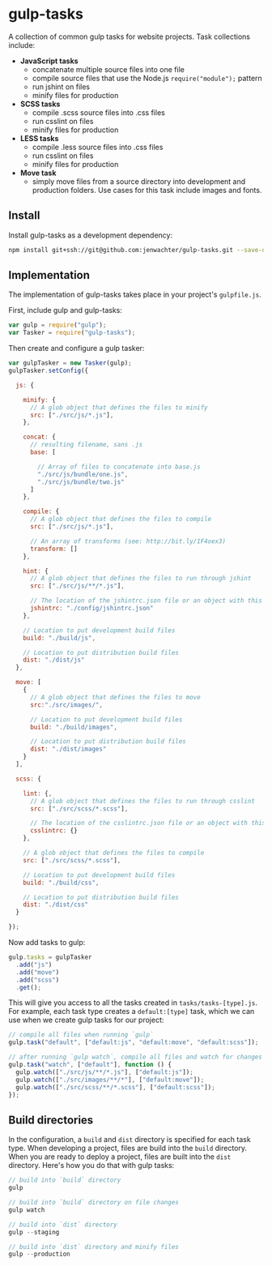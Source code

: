 # gulp-tasks

A collection of common gulp tasks for website projects. Task collections include:

* __JavaScript tasks__
  * concatenate multiple source files into one file
  * compile source files that use the Node.js `require("module");` pattern
  * run jshint on files
  * minify files for production
* __SCSS tasks__
  * compile .scss source files into .css files
  * run csslint on files
  * minify files for production
* __LESS tasks__
  * compile .less source files into .css files
  * run csslint on files
  * minify files for production
* __Move task__
  * simply move files from a source directory into development and production folders. Use cases for this task include images and fonts.

## Install

Install gulp-tasks as a development dependency:

```bash
npm install git+ssh://git@github.com:jenwachter/gulp-tasks.git --save-dev
```

## Implementation

The implementation of gulp-tasks takes place in your project's `gulpfile.js`.

First, include gulp and gulp-tasks:

```javascript
var gulp = require("gulp");
var Tasker = require("gulp-tasks");
```

Then create and configure a gulp tasker:

```javascript
var gulpTasker = new Tasker(gulp);
gulpTasker.setConfig({

  js: {

    minify: {
      // A glob object that defines the files to minify
      src: ["./src/js/*.js"],
    },

    concat: {
      // resulting filename, sans .js
      base: [

        // Array of files to concatenate into base.js
        "./src/js/bundle/one.js",
        "./src/js/bundle/two.js"
      ]
    },

    compile: {
      // A glob object that defines the files to compile
      src: ["./src/js/*.js"],

      // An array of transforms (see: http://bit.ly/1F4oex3)
      transform: []
    },

    hint: {
      // A glob object that defines the files to run through jshint
      src: ["./src/js/**/*.js"],

      // The location of the jshintrc.json file or an object with this configuration
      jshintrc: "./config/jshintrc.json"
    },

    // Location to put development build files
    build: "./build/js",

    // Location to put distribution build files
    dist: "./dist/js"
  },

  move: [
    {
      // A glob object that defines the files to move
      src:"./src/images/",

      // Location to put development build files
      build: "./build/images",

      // Location to put distribution build files
      dist: "./dist/images"
    }
  ],

  scss: {

    lint: {,
      // A glob object that defines the files to run through csslint
      src: ["./src/scss/*.scss"],

      // The location of the csslintrc.json file or an object with this configuration
      csslintrc: {}
    },

    // A glob object that defines the files to compile
    src: ["./src/scss/*.scss"],

    // Location to put development build files
    build: "./build/css",

    // Location to put distribution build files
    dist: "./dist/css"
  }

});
```

Now add tasks to gulp:

```javascript
gulp.tasks = gulpTasker
  .add("js")
  .add("move")
  .add("scss")
  .get();
```

This will give you access to all the tasks created in `tasks/tasks-[type].js`. For example, each task type creates a `default:[type]` task, which we can use when we create gulp tasks for our project:

```javascript
// compile all files when running `gulp`
gulp.task("default", ["default:js", "default:move", "default:scss"]);

// after running `gulp watch`, compile all files and watch for changes
gulp.task("watch", ["default"], function () {
  gulp.watch(["./src/js/**/*.js"], ["default:js"]);
  gulp.watch(["./src/images/**/*"], ["default:move"]);
  gulp.watch(["./src/scss/**/*.scss"], ["default:scss"]);
});
```


## Build directories

In the configuration, a `build` and `dist` directory is specified for each task type. When developing a project, files are build into the `build` directory. When you are ready to deploy a project, files are built into the `dist` directory. Here's how you do that with gulp tasks:

```javascript
// build into `build` directory
gulp

// build into `build` directory on file changes
gulp watch

// build into `dist` directory
gulp --staging

// build into `dist` directory and minify files
gulp --production
```
